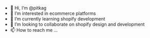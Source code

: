 - 👋 Hi, I’m @pitkag
- 👀 I’m interested in ecommerce platforms
- 🌱 I’m currently learning shopify development
- 💞️ I’m looking to collaborate on shopify design and development
- 📫 How to reach me ...

<!---
pitkag/pitkag is a ✨ special ✨ repository because its `README.md` (this file) appears on your GitHub profile.
You can click the Preview link to take a look at your changes.
--->
